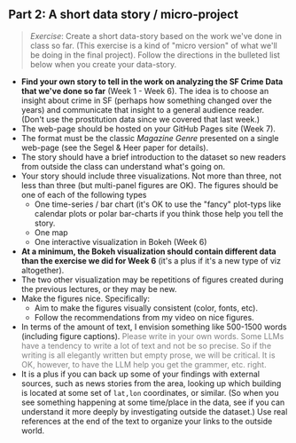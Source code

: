 ## Part 2: A short data story / micro-project

> *Exercise*: Create a short data-story based on the work we've done in class so far. (This exercise is a kind of "micro version" of what we'll be doing in the final project). Follow the directions in the bulleted list below when you create your data-story.

* **Find your own story to tell in the work on analyzing the SF Crime Data that we've done so far** (Week 1 - Week 6). The idea is to choose an insight about crime in SF (perhaps how something changed over the years) and communicate that insight to a general audience reader. (Don't use the prostitution data since we covered that last week.)
* The web-page should be hosted on your GitHub Pages site (Week 7).
* The format must be the classic *Magazine Genre* presented on a single web-page (see the Segel \& Heer paper for details).
* The story should have a brief introduction to the dataset so new readers from outside the class can understand what's going on.
* Your story should include three visualizations. Not more than three, not less than three (but multi-panel figures are OK). The figures should be one of each of the following types
  - One time-series / bar chart (it's OK to use the "fancy" plot-typs like calendar plots or polar bar-charts if you think those help you tell the story.
  - One map
  - One interactive visualization in Bokeh (Week 6)
* **At a minimum, the Bokeh visualization should contain different data than the exercise we did for Week 6** (it's a plus if it's a new type of viz altogether). 
* The two other visualization may be repetitions of figures created during the previous lectures, or they may be new.
* Make the figures nice. Specifically:
  - Aim to make the figures visually consistent (color, fonts, etc).
  - Follow the recommendations from my video on nice figures.
* In terms of the amount of text, I envision something like 500-1500 words (including figure captions). <font color="gray">Please write in your own words. Some LLMs have a tendency to write a lot of text and not be so precise. So if the writing is all elegantly written but empty prose, we will be critical. It is OK, however, to have the LLM help you get the grammer, etc. right.</font>
* It is a plus if you can back up some of your findings with external sources, such as news stories from the area, looking up which building is located at some set of `lat,lon` coordinates, or similar. (So when you see something happening at some time/place in the data, see if you can understand it more deeply by investigating outside the dataset.) Use real references at the end of the text to organize your links to the outside world.